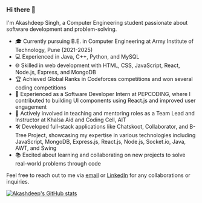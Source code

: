 ### Hi there 👋

I'm Akashdeep Singh, a Computer Engineering student passionate about software development and problem-solving.

- 🎓 Currently pursuing B.E. in Computer Engineering at Army Institute of Technology, Pune (2021-2025)
- 💻 Experienced in Java, C++, Python, and MySQL
- 🌐 Skilled in web development with HTML, CSS, JavaScript, React, Node.js, Express, and MongoDB
- 🏆 Achieved Global Ranks in Codeforces competitions and won several coding competitions
- 💼 Experienced as a Software Developer Intern at PEPCODING, where I contributed to building UI components using React.js and improved user engagement
- 🤝 Actively involved in teaching and mentoring roles as a Team Lead and Instructor at Khalsa Aid and Coding Cell, AIT
- 🛠️ Developed full-stack applications like Chatskoot, Collaborator, and B-Tree Project, showcasing my expertise in various technologies including JavaScript, MongoDB, Express.js, React.js, Node.js, Socket.io, Java, AWT, and Swing
- 📚 Excited about learning and collaborating on new projects to solve real-world problems through code
<!---
---
/*
## Work Experience

**PEPCODING | Software Developer - Internship**  
Feb '23 - Apr '23  
- Developed UI components using React.js, resulting in a 20% increase in user engagement on the online contest portal with 600+ active participants

---

## Honors and Achievements

- Prime Minister Scholarship Scheme (Best National Rank 50) 2021, 2022
- Merit Scholarship by COMP Dept AIT (Best Dept Rank 1) 2022, 2023
- Codeforces Expert with notable global ranks

---

## Projects

### Chatskoot
Full Stack Chatting App with real-time one-on-one and group chat functionality, admin access, and user profile view feature.  
*Tech Stack:* JavaScript, MongoDB, Express.js, React.js, Node.js, Socket.io, Chakra-UI, Bcrypt.js

### Collaborator
Room-based collaborating application allowing multiple users to perform real-time code editing on a single web-based platform.  
*Tech Stack:* JavaScript, Express.js, React.js, Node.js, Socket.io

### B-Tree Project - RDBMS Index Seek Implementation
An application demonstrating B-Tree implementation to optimize SQL search queries, reducing page access by 99% and improving search speed by 94%.  
*Tech Stack:* Java, Java AWT and Swing

---

## Skills

### Languages
Java, C++, Python, MySQL

### Web Development
HTML, CSS, JavaScript, React, Node.js, Express, MongoDB

### Other Skills
Git, GitHub

### Soft Skills
Team Management, Public Speaking, Event Management, Teamwork

---

## Coursework

- Data Structures and Algorithms
- Operating System
- Object Oriented Programming
- Database Management System
- Computer Networks

---

## Positions of Responsibility

**Khalsa Aid | Team Lead | Instructor**  
May ’22 to August ’22  
- Taught programming and science to 300+ government school students while fostering awareness of diverse career opportunities

**Khalsa Aid | Seva Team Member**  
March '20 - Present  
- Distributed aid to 1,000+ individuals across 10 villages including oxygen tanks, food, clothing, and shelter

**Coding Cell, AIT | Joint Secretary | Instructor**  
June ’21 to June ’22  
- Taught DSA and Computer Science fundamentals to 200+ students across different colleges

---

## Hobbies

- Voice Acting for Anime Characters
- Sketching
- Playing Football
- Mobile Photography

---
-->
Feel free to reach out to me via [email](mailto:akashdeepsinghait@gmail.com) or [LinkedIn](https://www.linkedin.com/in/skyshines/) for any collaborations or inquiries.

[![Akashdeep's GitHub stats](https://github-readme-stats.vercel.app/api?username=skyshines)](https://github.com/anuraghazra/github-readme-stats)

